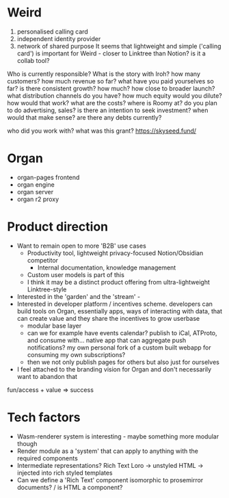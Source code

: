 
# Weird
1. personalised calling card
2. independent identity provider
3. network of shared purpose
It seems that lightweight and simple ('calling card') is important for Weird - closer to Linktree than Notion? is it a collab tool?

Who is currently responsible?
What is the story with Iroh?
how many customers?
how much revenue so far?
what have you paid yourselves so far?
is there consistent growth? how much?
how close to broader launch?
what distribution channels do you have?
how much equity would you dilute? how would that work?
what are the costs?
where is Roomy at?
do you plan to do advertising, sales?
is there an intention to seek investment? when would that make sense? are there any debts currently?

who did you work with?
what was this grant?
https://skyseed.fund/
# Organ
- organ-pages frontend
- organ engine
- organ server
- organ r2 proxy

# Product direction
- Want to remain open to more 'B2B' use cases
	- Productivity tool, lightweight privacy-focused Notion/Obsidian competitor
		- Internal documentation, knowledge management
	- Custom user models is part of this
	- I think it may be a distinct product offering from ultra-lightweight Linktree-style 
- Interested in the 'garden' and the 'stream' - 
- Interested in developer platform / incentives scheme. developers can build tools on Organ, essentially apps, ways of interacting with data, that can create value and they share the incentives to grow userbase
	- modular base layer
	- can we for example have events calendar? publish to iCal, ATProto, and consume with... native app that can aggregate push notifications? my own personal fork of a custom built webapp for consuming my own subscriptions?
	- then we not only publish pages for others but also just for ourselves
- I feel attached to the branding vision for Organ and don't necessarily want to abandon that

fun/access + value => success

# Tech factors
- Wasm-renderer system is interesting - maybe something more modular though
- Render module as a 'system' that can apply to anything with the required components
- Intermediate representations? Rich Text Loro -> unstyled HTML -> injected into rich styled templates
- Can we define a 'Rich Text' component isomorphic to prosemirror documents? / is HTML a component? 
